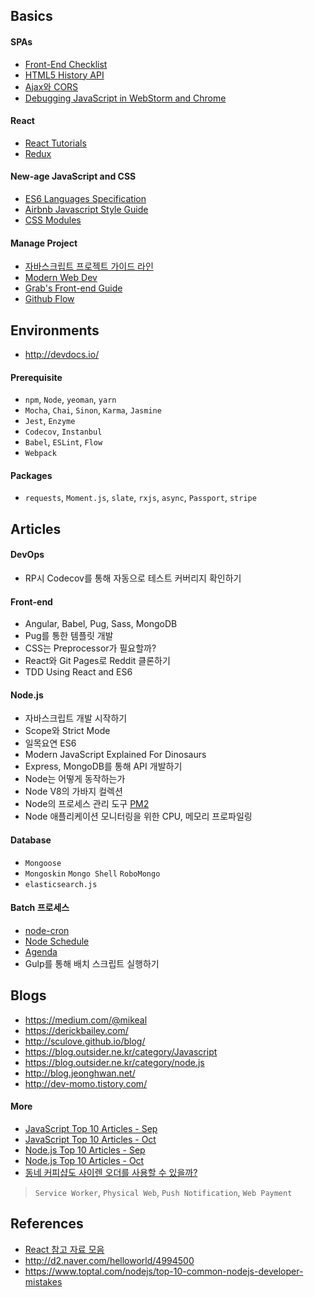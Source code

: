 ## Basics

#### SPAs

- [Front-End Checklist](https://github.com/thedaviddias/Front-End-Checklist)
- [HTML5 History API](https://developer.mozilla.org/en-US/docs/Web/API/History_API)
- [Ajax와 CORS](https://developer.mozilla.org/ko/docs/Web/HTTP/Access_control_CORS)
- [Debugging JavaScript in WebStorm and Chrome](https://www.youtube.com/watch?v=a-IsnxZpRrQ)

#### React

- [React Tutorials](https://facebook.github.io/react/docs/hello-world.html)
- [Redux](https://deminoth.github.io/redux/)

#### New-age JavaScript and CSS

- [ES6 Languages Specification](http://www.ecma-international.org/ecma-262/6.0/)
- [Airbnb Javascript Style Guide](https://github.com/airbnb/javascript)
- [CSS Modules](https://github.com/css-modules/css-modules)

#### Manage Project

- [자바스크립트 프로젝트 가이드 라인](https://github.com/wearehive/project-guidelines)
- [Modern Web Dev](https://github.com/dexteryy/spellbook-of-modern-webdev)
- [Grab's Front-end Guide](https://github.com/grab/front-end-guide)
- [Github Flow](https://guides.github.com/introduction/flow/)

## Environments

- http://devdocs.io/

#### Prerequisite

- `npm`, `Node`, `yeoman`, `yarn`
- `Mocha`, `Chai`, `Sinon`, `Karma`, `Jasmine`
- `Jest`, `Enzyme`
- `Codecov`, `Instanbul`
- `Babel`, `ESLint`, `Flow`
- `Webpack`

#### Packages

- `requests`, `Moment.js`, `slate`, `rxjs`, `async`, `Passport`, `stripe`

## Articles

#### DevOps

- RP시 Codecov를 통해 자동으로 테스트 커버리지 확인하기

#### Front-end

- Angular, Babel, Pug, Sass, MongoDB 
- Pug를 통한 템플릿 개발
- CSS는 Preprocessor가 필요할까?
- React와 Git Pages로 Reddit 클론하기
- TDD Using React and ES6

#### Node.js

- 자바스크립트 개발 시작하기
- Scope와 Strict Mode
- 일목요연 ES6
- Modern JavaScript Explained For Dinosaurs
- Express, MongoDB를 통해 API 개발하기
- Node는 어떻게 동작하는가
- Node V8의 가바지 컬렉션
- Node의 프로세스 관리 도구 [PM2](http://pm2.keymetrics.io/)
- Node 애플리케이션 모니터링을 위한 CPU, 메모리 프로파일링

#### Database

- `Mongoose`
- `Mongoskin` `Mongo Shell` `RoboMongo`
- `elasticsearch.js`

#### Batch 프로세스

- [node-cron](https://github.com/kelektiv/node-cron)
- [Node Schedule](https://github.com/node-schedule/node-schedule)
- [Agenda](https://github.com/agenda/agenda)
- Gulp를 통해 배치 스크립트 실행하기

## Blogs

- https://medium.com/@mikeal
- https://derickbailey.com/
- http://sculove.github.io/blog/
- https://blog.outsider.ne.kr/category/Javascript
- https://blog.outsider.ne.kr/category/node.js
- http://blog.jeonghwan.net/
- http://dev-momo.tistory.com/

#### More

- [JavaScript Top 10 Articles - Sep](https://medium.mybridge.co/javascript-top-10-articles-for-the-past-month-v-sep-2017-168efb9a3b0f)
- [JavaScript Top 10 Articles - Oct](https://medium.mybridge.co/javascript-top-10-articles-for-the-past-month-v-oct-2017-e51b3b1a34d2)
- [Node.js Top 10 Articles - Sep](https://medium.mybridge.co/node-js-top-10-articles-for-the-past-month-v-sep-2017-46e904272856)
- [Node.js Top 10 Articles - Oct](https://medium.mybridge.co/node-js-top-10-articles-for-the-past-month-v-oct-2017-5cfa2e44278f)
- [동네 커피샵도 사이렌 오더를 사용할 수 있을까?](https://www.slideshare.net/deview/123-80843907) 

> `Service Worker`, `Physical Web`, `Push Notification`, `Web Payment`

## References

- [React 참고 자료 모음](https://github.com/reactkr/learn-react-in-korean)
- http://d2.naver.com/helloworld/4994500
- https://www.toptal.com/nodejs/top-10-common-nodejs-developer-mistakes


